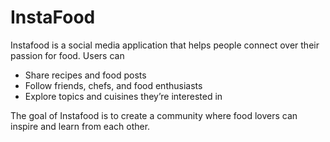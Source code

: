 # InstaFood

Instafood is a social media application that helps people connect over their passion for food. Users can
- Share recipes and food posts
- Follow friends, chefs, and food enthusiasts
- Explore topics and cuisines they’re interested in
  
The goal of Instafood is to create a community where food lovers can inspire and learn from each other.
